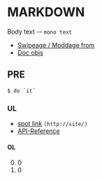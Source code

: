 # MARKDOWN
Body text -- `mono text`

* [Swipeage / Moddage from](http://phrogz.net/js/d3-playground/)
* [Doc objs](http://objjob.phrogz.net/d3/hierarchy)

## PRE
    $ do `it`

### UL
* [spot link](http://site/) `(http://site/)`
* [API-Reference][site]

#### OL
0. 0
0. 0

[site]: https://github.com/mbostock/d3/wiki/API-Reference

